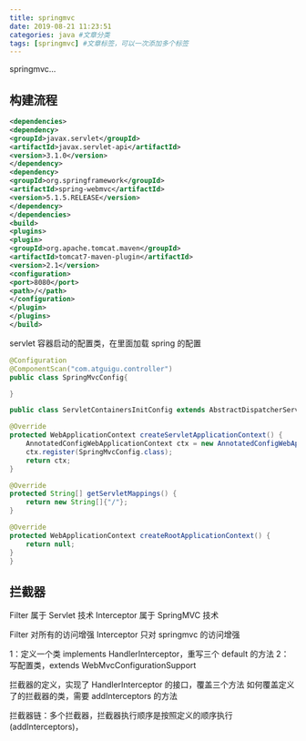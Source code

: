 ```yaml
---
title: springmvc
date: 2019-08-21 11:23:51
categories: java #文章分类
tags: [springmvc] #文章标签，可以一次添加多个标签
---
```


springmvc...

<!-- more -->

## 构建流程

```xml
<dependencies>
<dependency>
<groupId>javax.servlet</groupId>
<artifactId>javax.servlet-api</artifactId>
<version>3.1.0</version>
</dependency>
<dependency>
<groupId>org.springframework</groupId>
<artifactId>spring-webmvc</artifactId>
<version>5.1.5.RELEASE</version>
</dependency>
</dependencies>
<build>
<plugins>
<plugin>
<groupId>org.apache.tomcat.maven</groupId>
<artifactId>tomcat7-maven-plugin</artifactId>
<version>2.1</version>
<configuration>
<port>8080</port>
<path>/</path>
</configuration>
</plugin>
</plugins>
</build>
```

servlet 容器启动的配置类，在里面加载 spring 的配置

```java
@Configuration
@ComponentScan("com.atguigu.controller")
public class SpringMvcConfig{

}

public class ServletContainersInitConfig extends AbstractDispatcherServletInitializer {

@Override
protected WebApplicationContext createServletApplicationContext() {
    AnnotatedConfigWebApplicationContext ctx = new AnnotatedConfigWebApplicationContext();
    ctx.register(SpringMvcConfig.class);
    return ctx;
}

@Override
protected String[] getServletMappings() {
    return new String[]{"/"};
}

@Override
protected WebApplicationContext createRootApplicationContext() {
    return null;
}
}
```

## 拦截器

Filter 属于 Servlet 技术
Interceptor 属于 SpringMVC 技术

Filter 对所有的访问增强
Interceptor 只对 springmvc 的访问增强

1：定义一个类 implements HandlerInterceptor，重写三个 default 的方法
2：写配置类，extends WebMvcConfigurationSupport

拦截器的定义，实现了 HandlerInterceptor 的接口，覆盖三个方法
如何覆盖定义了的拦截器的类，需要 addInterceptors 的方法

拦截器链：多个拦截器，拦截器执行顺序是按照定义的顺序执行(addInterceptors)，
